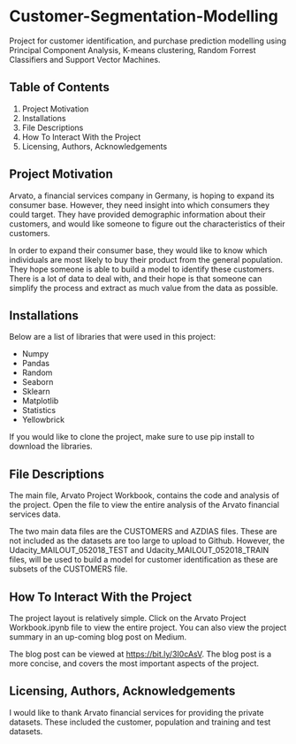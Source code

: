 # Customer-Segmentation-Modelling
Project for customer identification, and purchase prediction modelling using Principal Component Analysis, K-means clustering, Random Forrest Classifiers and Support Vector Machines.

## Table of Contents
1. Project Motivation
2. Installations
3. File Descriptions
4. How To Interact With the Project
5. Licensing, Authors, Acknowledgements

## Project Motivation
Arvato, a financial services company in Germany, is hoping to expand its consumer base. However, they need insight into which consumers they could target. They have provided demographic information about their customers, and would like someone to figure out the characteristics of their customers.

In order to expand their consumer base, they would like to know which individuals are most likely to buy their product from the general population. They hope someone is able to build a model to identify these customers. There is a lot of data to deal with, and their hope is that someone can simplify the process and extract as much value from the data as possible.

## Installations
Below are a list of libraries that were used in this project:
- Numpy
- Pandas
- Random
- Seaborn
- Sklearn
- Matplotlib
- Statistics
- Yellowbrick

If you would like to clone the project, make sure to use pip install to download the libraries.  

## File Descriptions
The main file, Arvato Project Workbook, contains the code and analysis of the project. Open the file to view the entire analysis of the Arvato financial services data.

The two main data files are the CUSTOMERS and AZDIAS files. These are not included as the datasets are too large to upload to Github. However, the Udacity_MAILOUT_052018_TEST and Udacity_MAILOUT_052018_TRAIN files, will be used to build a model for customer identification as these are subsets of the CUSTOMERS file.

## How To Interact With the Project
The project layout is relatively simple. Click on the Arvato Project Workbook.ipynb file to view the entire project. You can also view the project summary in an up-coming blog post on Medium.

The blog post can be viewed at https://bit.ly/3I0cAsV. The blog post is a more concise, and covers the most important aspects of the project.

## Licensing, Authors, Acknowledgements
I would like to thank Arvato financial services for providing the private datasets. These included the customer, population and training and test datasets.  
